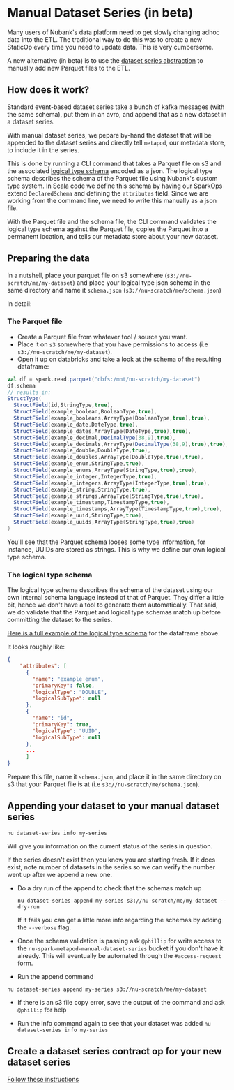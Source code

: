 # Manual Dataset Series (in beta)

Many users of Nubank's data platform need to get slowly changing adhoc data into the ETL. The traditional way to do this was to create a new StaticOp every time you need to update data. This is very cumbersome.

A new alternative (in beta) is to use the [dataset series abstraction](/etl_users/dataset_series.md) to manually add new Parquet files to the ETL.

## How does it work?

Standard event-based dataset series take a bunch of kafka messages (with the same schema), put them in an avro, and append that as a new dataset in a dataset series.

With manual dataset series, we pepare by-hand the dataset that will be appended to the dataset series and directly tell `metapod`, our metadata store, to include it in the series.

This is done by running a CLI command that takes a Parquet file on s3 and the associated [logical type schema](/glossary.md#logical-type-schema) encoded as a json. The logical type schema describes the schema of the Parquet file using Nubank's custom type system. In Scala code we define this schema by having our SparkOps extend `DeclaredSchema` and defining the `attributes` field. Since we are working from the command line, we need to write this manually as a json file.

With the Parquet file and the schema file, the CLI command validates the logical type schema against the Parquet file, copies the Parquet into a permanent location, and tells our metadata store about your new dataset.

## Preparing the data
In a nutshell, place your parquet file on s3 somewhere (`s3://nu-scratch/me/my-dataset`) and place your logical type json schema in the same directory and name it `schema.json` (`s3://nu-scratch/me/schema.json`)

In detail:

### The Parquet file

 - Create a Parquet file from whatever tool / source you want.
 - Place it on `s3` somewhere that you have permissions to access (i.e `s3://nu-scratch/me/my-dataset`).
 - Open it up on databricks and take a look at the schema of the resulting dataframe:

```scala
val df = spark.read.parquet("dbfs:/mnt/nu-scratch/my-dataset")
df.schema
// results in:
StructType(
  StructField(id,StringType,true),
  StructField(example_boolean,BooleanType,true),
  StructField(example_booleans,ArrayType(BooleanType,true),true),
  StructField(example_date,DateType,true),
  StructField(example_dates,ArrayType(DateType,true),true),
  StructField(example_decimal,DecimalType(38,9),true),
  StructField(example_decimals,ArrayType(DecimalType(38,9),true),true),
  StructField(example_double,DoubleType,true),
  StructField(example_doubles,ArrayType(DoubleType,true),true),
  StructField(example_enum,StringType,true),
  StructField(example_enums,ArrayType(StringType,true),true),
  StructField(example_integer,IntegerType,true),
  StructField(example_integers,ArrayType(IntegerType,true),true),
  StructField(example_string,StringType,true),
  StructField(example_strings,ArrayType(StringType,true),true),
  StructField(example_timestamp,TimestampType,true),
  StructField(example_timestamps,ArrayType(TimestampType,true),true),
  StructField(example_uuid,StringType,true),
  StructField(example_uuids,ArrayType(StringType,true),true)
)
```

You'll see that the Parquet schema looses some type information, for instance, UUIDs are stored as strings.
This is why we define our own logical type schema.

### The logical type schema

The logical type schema describes the schema of the dataset using our own internal schema language instead of that of Parquet. They differ a little bit, hence we don't have a tool to generate them automatically. That said, we do validate that the Parquet and logical type schemas match up before committing the dataset to the series.

[Here is a full example of the logical type schema](manual_series_schema.json) for the dataframe above.

It looks roughly like:

```json
{
    "attributes": [
      {
        "name": "example_enum",
        "primaryKey": false,
        "logicalType": "DOUBLE",
        "logicalSubType": null
      },
      {
        "name": "id",
        "primaryKey": true,
        "logicalType": "UUID",
        "logicalSubType": null
      },
      ...
      ]
}
```

Prepare this file, name it `schema.json`, and place it in the same directory on s3 that your Parquet file is at (i.e `s3://nu-scratch/me/schema.json`).

## Appending your dataset to your manual dataset series

```
nu dataset-series info my-series
```

Will give you information on the current status of the series in question.

If the series doesn't exist then you know you are starting fresh.
If it does exist, note number of datasets in the series so we can verify the number went up after we append a new one.

 - Do a dry run of the append to check that the schemas match up
   ```
   nu dataset-series append my-series s3://nu-scratch/me/my-dataset --dry-run
   ```

   If it fails you can get a little more info regarding the schemas by adding the `--verbose` flag.

 - Once the schema validation is passing ask `@phillip` for write access to the `nu-spark-metapod-manual-dataset-series` bucket if you don't have it already. This will eventually be automated through the `#access-request` form.
 - Run the append command

 ```
 nu dataset-series append my-series s3://nu-scratch/me/my-dataset
 ```

   * If there is an s3 file copy error, save the output of the command and ask `@phillip` for help

 - Run the info command again to see that your dataset was added `nu dataset-series info my-series`

## Create a dataset series contract op for your new dataset series

[Follow these instructions](/etl_users/dataset_series.md#creating-a-new-dataset-series)

